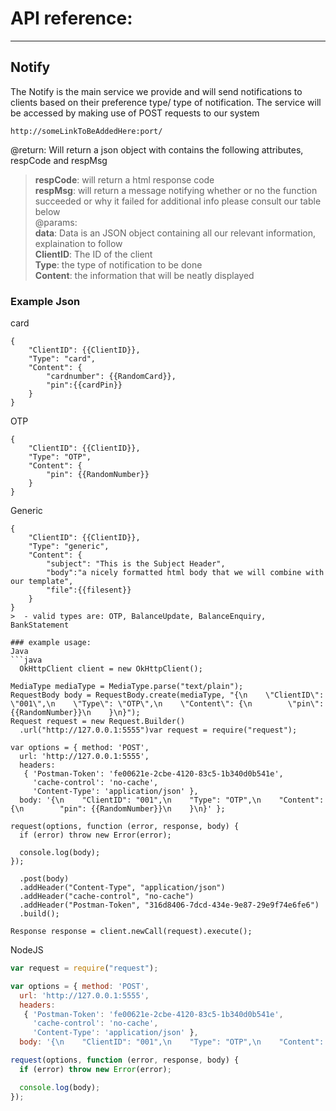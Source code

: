 # API reference:
---
## Notify
The Notify is the main service we provide and will send notifications to clients based on their preference type/ type of notification.
The service will be accessed by making use of POST requests to our system
```
http://someLinkToBeAddedHere:port/
``` 
@return: Will return a json object with contains the following attributes, respCode and respMsg
>   **respCode**: will return a html response code  
>   **respMsg**: will return a message notifying whether or no the function succeeded or why it failed 
>   for additional info please consult our table below  
@params:  
>**data**: Data is an JSON object containing all our relevant information, explaination to follow  
>**ClientID**: The ID of the client  
>**Type**: the type of notification to be done  
>**Content**: the information that will be neatly displayed  
### Example Json
card
```javasript
{
    "ClientID": {{ClientID}},
    "Type": "card",
    "Content": {
        "cardnumber": {{RandomCard}},
        "pin":{{cardPin}}
    }
}
```
OTP
```
{
    "ClientID": {{ClientID}},
    "Type": "OTP",
    "Content": {
        "pin": {{RandomNumber}}
    }
}
```
Generic
```javasript
{
    "ClientID": {{ClientID}},
    "Type": "generic",
    "Content": {
        "subject": "This is the Subject Header",
        "body":"a nicely formatted html body that we will combine with our template",
        "file":{{filesent}}
    }
}
>  - valid types are: OTP, BalanceUpdate, BalanceEnquiry, BankStatement

### example usage: 
Java
```java
  OkHttpClient client = new OkHttpClient();

MediaType mediaType = MediaType.parse("text/plain");
RequestBody body = RequestBody.create(mediaType, "{\n    \"ClientID\": \"001\",\n    \"Type\": \"OTP\",\n    \"Content\": {\n        \"pin\": {{RandomNumber}}\n    }\n}");
Request request = new Request.Builder()
  .url("http://127.0.0.1:5555")var request = require("request");

var options = { method: 'POST',
  url: 'http://127.0.0.1:5555',
  headers: 
   { 'Postman-Token': 'fe00621e-2cbe-4120-83c5-1b340d0b541e',
     'cache-control': 'no-cache',
     'Content-Type': 'application/json' },
  body: '{\n    "ClientID": "001",\n    "Type": "OTP",\n    "Content": {\n        "pin": {{RandomNumber}}\n    }\n}' };

request(options, function (error, response, body) {
  if (error) throw new Error(error);

  console.log(body);
});

  .post(body)
  .addHeader("Content-Type", "application/json")
  .addHeader("cache-control", "no-cache")
  .addHeader("Postman-Token", "316d8406-7dcd-434e-9e87-29e9f74e6fe6")
  .build();

Response response = client.newCall(request).execute();
```
NodeJS
```javascript
var request = require("request");

var options = { method: 'POST',
  url: 'http://127.0.0.1:5555',
  headers: 
   { 'Postman-Token': 'fe00621e-2cbe-4120-83c5-1b340d0b541e',
     'cache-control': 'no-cache',
     'Content-Type': 'application/json' },
  body: '{\n    "ClientID": "001",\n    "Type": "OTP",\n    "Content": {\n        "pin": {{RandomNumber}}\n    }\n}' };

request(options, function (error, response, body) {
  if (error) throw new Error(error);

  console.log(body);
});

```
